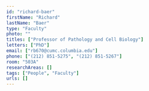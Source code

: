 ```yaml
---
id: "richard-baer"
firstName: "Richard"
lastName: "Baer"
type: "Faculty"
photo: ""
titles: ["Professor of Pathology and Cell Biology"]
letters: ["PhD"]
email: ["rb670@cumc.columbia.edu"]
phone: ["(212) 851-5275", "(212) 851-5267"]
room: "503A"
researchAreas: []
tags: ["People", "Faculty"]
urls: []
---
```

